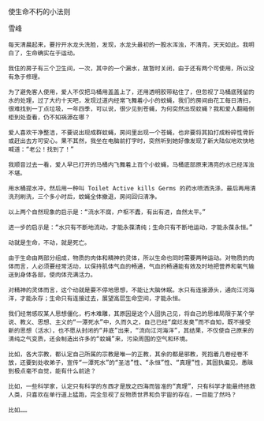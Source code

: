 使生命不朽的小法则

雪峰


    每天清晨起来，要拧开水龙头洗脸，发现，水龙头最初的一股水浑浊，不清亮，天天如此。我明白了，生命确实在于运动。

    我住的房子有三个卫生间，一次，其中的一个漏水，故暂时关闭，由于还有两个可使用，所以没有急于修理。

    为了避免客人使用，爱人不仅把马桶用盖盖上了，还用透明胶带粘住了，但忽视了马桶底残留的水的处理，过了大约十天吧，发现过道内经常飞舞着小小的蚊蝇，我们的房间由花工每日清扫，很难找到一丁点垃圾，一年四季，可以说，很少见到苍蝇，为何突然出现蚊蝇？我和爱人翻箱倒柜到处查看，仍不知祸源在哪？

    爱人喜欢干净整洁，不要说出现成群蚊蝇，房间里出现一个苍蝇，也非要将其拍打成粉碎性骨折或赶出去方可安心。果不其然，我坐在电脑前打字时，突然听到她好像发现了新大陆似地欢快地喊道：“老公！找到了！”

    我顺音过去一看，爱人早已打开的马桶内飞舞着上百个小蚊蝇，马桶底部原来清亮的水已经浑浊不堪。

    用水桶提水冲，然后用一种叫 Toilet Active kills Germs 的药水喷洒洗涤，最后再用清洗剂刷洗，三个多小时后，蚊蝇全体撤退，房间回归清净。

    以上两个自然现象的启示是：“流水不腐，户枢不蠹，有出有进，自然太平。”

    进一步的启示是：“水只有不断地流动，才能永葆清纯；生命只有不断地运动，才能永葆永恒。”

    动就是生命，不动，就是死亡。

    由于生命由两部分组成，物质的肉体和精神的灵体，所以生命也同时需要两种运动。对物质的肉体而言，人必须要经常活动，以保持肌体气血的畅通，气血的畅通能有效及时地把营养和氧气输送到身体各部，使肉体充满活力。

    对精神的灵体而言，这个动就是要不停地思想，不能让大脑休眠。水只有连接源头，通向江河海洋，才能永存；生命只有连接过去，展望高层生命空间，才能永恒。

    我们经常感叹某人思想僵化，朽木难雕，其原因是这个人固执己见，将自己的思维局限于某个学说、教义、思想、主义的“一潭死水”中，久而久之，自己已经“腐烂发臭”而不自知，既不接受新的思想（活水），也不愿从封闭的“井底”出来，“流向江河海洋”，其结果，不仅使自己原来的清纯之气变质，还会制造出许多的“蚊蝇”来，污染周围的空气和环境。

    比如，各大宗教，都认定自己所属的宗教是唯一的正教，其余的都是邪教，死抱着几卷经卷不放，还要到处收弟子，宣传“一潭死水”的“圣洁”性、“永恒”性、“真理”性，其固执偏见，愚昧到极点毫不自觉，能有什么前途？

    比如，一些科学家，认定只有科学的东西才是放之四海而皆准的“真理”，只有科学才能最终拯救人类，只喜欢在单行道上猛跑，完全忽视了反物质世界和负宇宙的存在，一目能了然吗？

    比如……



